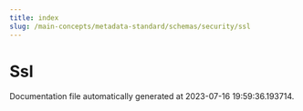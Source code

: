 ```yaml
---
title: index
slug: /main-concepts/metadata-standard/schemas/security/ssl
---
```


# Ssl

Documentation file automatically generated at 2023-07-16 19:59:36.193714.
